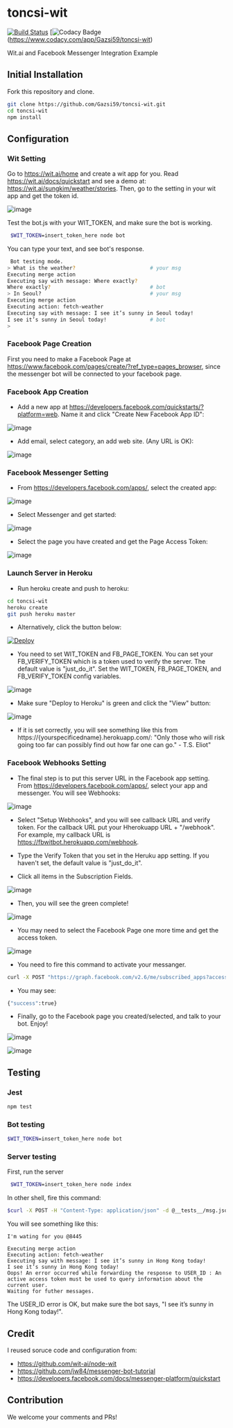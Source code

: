 # toncsi-wit
[![Build Status](https://travis-ci.org/Gazsi59/toncsi-wit.svg?branch=master)](https://travis-ci.org/Gazsi59/toncsi-wit)
[![Codacy Badge](https://api.codacy.com/project/badge/grade/7442b6c4eb6b48a890d751c0da5a3b6d)(https://www.codacy.com/app/Gazsi59/toncsi-wit)

Wit.ai and Facebook Messenger Integration Example
## Initial Installation
Fork this repository and clone.

```bash
git clone https://github.com/Gazsi59/toncsi-wit.git
cd toncsi-wit
npm install
 ```

## Configuration
### Wit Setting

Go to https://wit.ai/home and create a wit app for you. Read https://wit.ai/docs/quickstart and see a demo at: https://wit.ai/sungkim/weather/stories.
Then, go to the setting in your wit app and get the token id.

![image](https://cloud.githubusercontent.com/assets/901975/14757067/58f03050-0922-11e6-813d-831df8614303.png)

Test the bot.js with your WIT_TOKEN, and make sure the bot is working.
```bash
 $WIT_TOKEN=insert_token_here node bot
 ```

 You can type your text, and see bot's response.

```bash
 Bot testing mode.
> What is the weather?                        # your msg
Executing merge action
Executing say with message: Where exactly?
Where exactly?                                # bot
> In Seoul?                                   # your msg
Executing merge action
Executing action: fetch-weather
Executing say with message: I see it’s sunny in Seoul today!
I see it’s sunny in Seoul today!              # bot
>
```

### Facebook Page Creation
First you need to make a Facebook Page at https://www.facebook.com/pages/create/?ref_type=pages_browser, since the messenger bot will be connected to your facebook page.

### Facebook App Creation

* Add a new app at https://developers.facebook.com/quickstarts/?platform=web. Name it and click  "Create New Facebook App ID":

![image](https://cloud.githubusercontent.com/assets/901975/14749905/b557bf80-08f4-11e6-8218-2dd8dc7d529c.png)

* Add email, select category, an add web site. (Any URL is OK):

![image](https://cloud.githubusercontent.com/assets/901975/14749960/ef969b94-08f4-11e6-9fa6-3294a47fcf4e.png)

### Facebook Messenger Setting

* From https://developers.facebook.com/apps/, select the created app:

![image](https://cloud.githubusercontent.com/assets/901975/14757262/32399512-0924-11e6-924f-6b52d6303ecf.png)

* Select Messenger and get started:

![image](https://cloud.githubusercontent.com/assets/901975/14750051/6733be3e-08f5-11e6-9da7-a35eb2720298.png)

* Select the page you have created and get the Page Access Token:

![image](https://cloud.githubusercontent.com/assets/901975/14757285/78e65248-0924-11e6-9ffb-e6226a7d434f.png)

### Launch Server in Heroku

* Run heroku create and push to heroku:

```bash
cd toncsi-wit
heroku create
git push heroku master
```

* Alternatively, click the button below:

[![Deploy](https://www.herokucdn.com/deploy/button.svg)](https://heroku.com/deploy)

* You need to set WIT_TOKEN and FB_PAGE_TOKEN. You can set your FB_VERIFY_TOKEN which is a token used to verify the server. The default value is "just_do_it". Set the WIT_TOKEN, FB_PAGE_TOKEN, and FB_VERIFY_TOKEN config variables.

![image](https://cloud.githubusercontent.com/assets/901975/14750245/627a5d20-08f6-11e6-9672-f19b3719eb2b.png)

* Make sure "Deploy to Heroku" is green and click the "View" button:

![image](https://cloud.githubusercontent.com/assets/901975/14750332/d59fad46-08f6-11e6-9f24-16fff6b98898.png)

* If it is set correctly, you will see something like this from https://{yourspecificedname}.herokuapp.com/:
"Only those who will risk going too far can possibly find out how far one can go." - T.S. Eliot"

### Facebook Webhooks Setting

* The final step is to put this server URL in the Facebook app setting. From https://developers.facebook.com/apps/, select your app and messenger. You will see Webhooks:

![image](https://cloud.githubusercontent.com/assets/901975/14750370/0d98de98-08f7-11e6-8c6b-85733dab4fb4.png)

* Select "Setup Webhooks", and you will see callback URL and verify token. For the callback URL put your Hherokuapp URL + "/webhook". For example, my callback URL is https://fbwitbot.herokuapp.com/webhook.

* Type the Verify Token that you set in the Heruku app setting. If you haven't set, the default value is "just_do_it".

* Click all items in the Subscription Fields.

![image](https://cloud.githubusercontent.com/assets/901975/14750713/c64e4ee0-08f8-11e6-8745-2ebc746ae367.png)

* Then, you will see the green complete!

![image](https://cloud.githubusercontent.com/assets/901975/14750734/e59c1016-08f8-11e6-9333-fbb7c92dd342.png)

* You may need to select the Facebook Page one more time and get the access token.

![image](https://cloud.githubusercontent.com/assets/901975/14757285/78e65248-0924-11e6-9ffb-e6226a7d434f.png)

* You need to fire this command to activate your messanger.

```bash
curl -X POST "https://graph.facebook.com/v2.6/me/subscribed_apps?access_token=<PAGE_ACCESS_TOKEN>"
```
* You may see:
```bash
{"success":true}
```

* Finally, go to the Facebook page you created/selected, and talk to your bot. Enjoy!

![image](https://cloud.githubusercontent.com/assets/901975/14750786/20ddf0a4-08f9-11e6-9c9c-719d1020e5d8.png)

![image](https://cloud.githubusercontent.com/assets/901975/14751164/2a485e2a-08fb-11e6-9a98-fd79bb0773f7.png)

## Testing

### Jest
 ```bash
 npm test
 ```

### Bot testing
 ```bash
 $WIT_TOKEN=insert_token_here node bot
 ```

### Server testing
First, run the server
```bash
 $WIT_TOKEN=insert_token_here node index
 ```
 In other shell, fire this command:
 ```bash
 $curl -X POST -H "Content-Type: application/json" -d @__tests__/msg.json http://localhost:8445/webhook
```

You will see something like this:
```
I'm wating for you @8445

Executing merge action
Executing action: fetch-weather
Executing say with message: I see it’s sunny in Hong Kong today!
I see it’s sunny in Hong Kong today!
Oops! An error occurred while forwarding the response to USER_ID : An active access token must be used to query information about the current user.
Waiting for futher messages.
```

The USER_ID error is OK, but make sure the bot says, "I see it’s sunny in Hong Kong today!".

## Credit
I reused soruce code and configuration from:
* https://github.com/wit-ai/node-wit
* https://github.com/jw84/messenger-bot-tutorial
* https://developers.facebook.com/docs/messenger-platform/quickstart

## Contribution
We welcome your comments and PRs!
